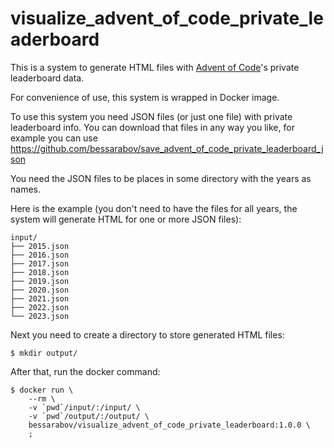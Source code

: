 # visualize_advent_of_code_private_leaderboard

This is a system to generate HTML files with [Advent of Code](https://adventofcode.com/)'s private leaderboard data.

For convenience of use, this system is wrapped in Docker image.

To use this system you need JSON files (or just one file) with private leaderboard info.
You can download that files in any way you like, for example
you can use https://github.com/bessarabov/save_advent_of_code_private_leaderboard_json

You need the JSON files to be places in some directory with the years as names.

Here is the example (you don't need to have the files for all years, the
system will generate HTML for one or more JSON files):

```
input/
├── 2015.json
├── 2016.json
├── 2017.json
├── 2018.json
├── 2019.json
├── 2020.json
├── 2021.json
├── 2022.json
└── 2023.json
```

Next you need to create a directory to store generated HTML files:

```
$ mkdir output/
```

After that, run the docker command:

```
$ docker run \
    --rm \
    -v `pwd`/input/:/input/ \
    -v `pwd`/output/:/output/ \
    bessarabov/visualize_advent_of_code_private_leaderboard:1.0.0 \
    ;
```
